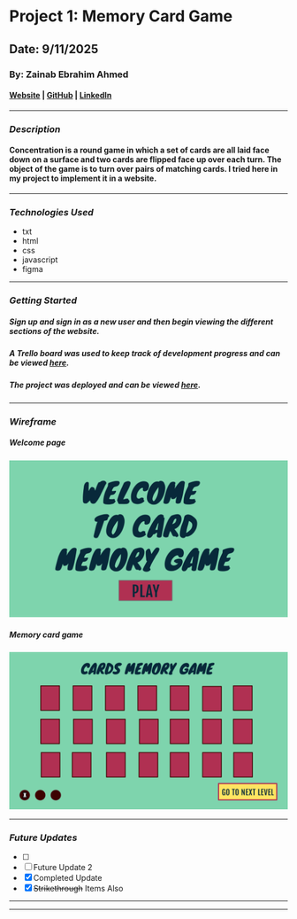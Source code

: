 # Project 1: Memory Card Game

## Date: 9/11/2025

### By: Zainab Ebrahim Ahmed

#### [Website]() | [GitHub](https://github.com/zainabebrahimnaser-sudo/memoryCardByZainab.git) | [LinkedIn]()
***

### ***Description***
#### Concentration is a round game in which a set of cards are all laid face down on a surface and two cards are flipped face up over each turn. The object of the game is to turn over pairs of matching cards. I tried here in my project to implement it in a website.
***

### ***Technologies Used***
*  txt
* html
* css
* javascript
* figma
***

### ***Getting Started***

##### Sign up and sign in as a new user and then begin viewing the different sections of the website.
##### A Trello board was used to keep track of development progress and can be viewed [here](URL).
##### The project was deployed and can be viewed [here](URL).
***

### ***Wireframe***

##### Welcome page
![welcome page](./images/welcoming%20page.png)

##### Memory card game
![memory card game](./images/memory%20card%20game.png)
***

### ***Future Updates***

- [ ] 
- [ ] Future Update 2
- [x] Completed Update
- [x] ~~Strikethrough~~ Items Also
***


***
